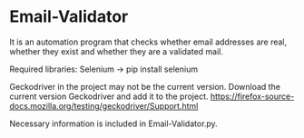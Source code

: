 # Email-Validator
It is an automation program that checks whether email addresses are real, whether they exist and whether they are a validated mail.

Required libraries:
Selenium -> pip install selenium

Geckodriver in the project may not be the current version. Download the current version Geckodriver and add it to the project.
https://firefox-source-docs.mozilla.org/testing/geckodriver/Support.html

Necessary information is included in Email-Validator.py.
